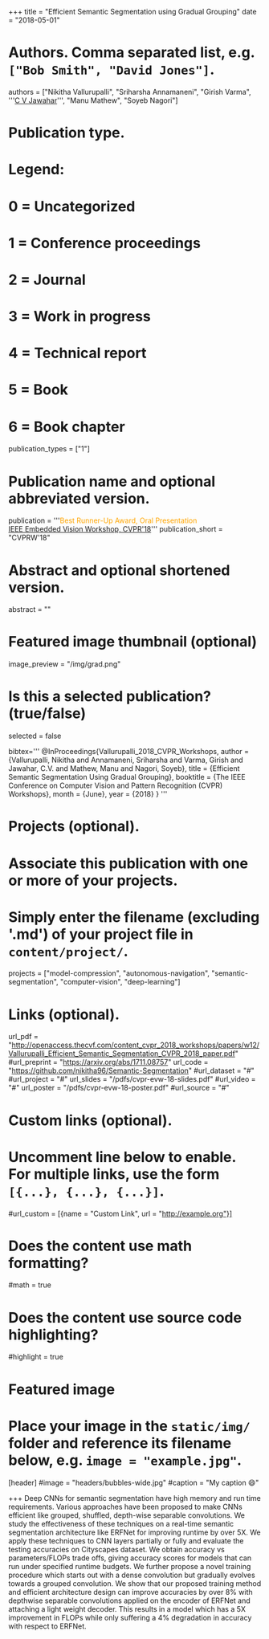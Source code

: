 +++
title = "Efficient Semantic Segmentation using Gradual Grouping"
date = "2018-05-01"

# Authors. Comma separated list, e.g. `["Bob Smith", "David Jones"]`.
authors = ["Nikitha Vallurupalli", "Sriharsha Annamaneni", "Girish Varma", '''<a href="https://faculty.iiit.ac.in/~jawahar/">C V Jawahar</a>''', "Manu Mathew", "Soyeb Nagori"]

# Publication type.
# Legend:
# 0 = Uncategorized
# 1 = Conference proceedings
# 2 = Journal
# 3 = Work in progress
# 4 = Technical report
# 5 = Book
# 6 = Book chapter
publication_types = ["1"]

# Publication name and optional abbreviated version.
publication = '''<span style='color: orange'>Best Runner-Up Award, Oral Presentation</span><br/><a href='https://embeddedvisionworkshop.wordpress.com/'>IEEE Embedded Vision Workshop, CVPR'18</a>'''
publication_short = "CVPRW'18"

# Abstract and optional shortened version.
abstract = ""

# Featured image thumbnail (optional)
image_preview = "/img/grad.png"

# Is this a selected publication? (true/false)
selected = false

bibtex='''
@InProceedings{Vallurupalli_2018_CVPR_Workshops,
author = {Vallurupalli, Nikitha and Annamaneni, Sriharsha and Varma, Girish and Jawahar, C.V. and Mathew, Manu and Nagori, Soyeb},
title = {Efficient Semantic Segmentation Using Gradual Grouping},
booktitle = {The IEEE Conference on Computer Vision and Pattern Recognition (CVPR) Workshops},
month = {June},
year = {2018}
}
'''

# Projects (optional).
#   Associate this publication with one or more of your projects.
#   Simply enter the filename (excluding '.md') of your project file in `content/project/`.
projects = ["model-compression", "autonomous-navigation", "semantic-segmentation", "computer-vision", "deep-learning"]

# Links (optional).
url_pdf = "http://openaccess.thecvf.com/content_cvpr_2018_workshops/papers/w12/Vallurupalli_Efficient_Semantic_Segmentation_CVPR_2018_paper.pdf"
#url_preprint = "https://arxiv.org/abs/1711.08757"
url_code = "https://github.com/nikitha96/Semantic-Segmentation"
#url_dataset = "#"
#url_project = "#"
url_slides = "/pdfs/cvpr-evw-18-slides.pdf"
#url_video = "#"
url_poster = "/pdfs/cvpr-evw-18-poster.pdf"
#url_source = "#"

# Custom links (optional).
#   Uncomment line below to enable. For multiple links, use the form `[{...}, {...}, {...}]`.
#url_custom = [{name = "Custom Link", url = "http://example.org"}]

# Does the content use math formatting?
#math = true

# Does the content use source code highlighting?
#highlight = true

# Featured image
# Place your image in the `static/img/` folder and reference its filename below, e.g. `image = "example.jpg"`.
[header]
#image = "headers/bubbles-wide.jpg"
#caption = "My caption :smile:"

+++
Deep CNNs for semantic segmentation have high memory and run time requirements. Various approaches have been proposed to make CNNs efficient like grouped, shuffled, depth-wise separable convolutions. We study the effectiveness of these techniques on a real-time semantic segmentation architecture like ERFNet for improving runtime by over 5X. We apply these techniques to CNN layers partially or fully and evaluate the testing accuracies on Cityscapes dataset.  We obtain accuracy vs parameters/FLOPs trade offs, giving accuracy scores for models that can run under specified runtime budgets. We further propose a novel training procedure which starts out with a dense convolution but gradually evolves towards a grouped convolution. We show that our proposed training method and efficient architecture design can improve accuracies by over 8% with depthwise separable convolutions applied on the encoder of ERFNet and attaching a light weight decoder. This results in a model which has a 5X improvement in FLOPs while only suffering a 4% degradation in accuracy with respect to ERFNet.